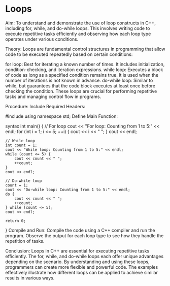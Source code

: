 # Loops
Aim:
To understand and demonstrate the use of loop constructs in C++, including for, while, and do-while loops. This involves writing code to execute repetitive tasks efficiently and observing how each loop type operates under various conditions.

Theory:
Loops are fundamental control structures in programming that allow code to be executed repeatedly based on certain conditions:

for loop: Best for iterating a known number of times. It includes initialization, condition-checking, and iteration expressions.
while loop: Executes a block of code as long as a specified condition remains true. It is used when the number of iterations is not known in advance.
do-while loop: Similar to while, but guarantees that the code block executes at least once before checking the condition.
These loops are crucial for performing repetitive tasks and managing control flow in programs.

Procedure:
Include Required Headers:

#include <iostream>
using namespace std;
Define Main Function:

syntax
int main() {
    // For loop
    cout << "For loop: Counting from 1 to 5:" << endl;
    for (int i = 1; i <= 5; ++i) {
        cout << i << " ";
    }
    cout << endl;

    // While loop
    int count = 1;
    cout << "While loop: Counting from 1 to 5:" << endl;
    while (count <= 5) {
        cout << count << " ";
        ++count;
    }
    cout << endl;

    // Do-while loop
    count = 1;
    cout << "Do-while loop: Counting from 1 to 5:" << endl;
    do {
        cout << count << " ";
        ++count;
    } while (count <= 5);
    cout << endl;

    return 0;
}
Compile and Run:
Compile the code using a C++ compiler and run the program. Observe the output for each loop type to see how they handle the repetition of tasks.

Conclusion:
Loops in C++ are essential for executing repetitive tasks efficiently. The for, while, and do-while loops each offer unique advantages depending on the scenario. By understanding and using these loops, programmers can create more flexible and powerful code. The examples effectively illustrate how different loops can be applied to achieve similar results in various ways.
